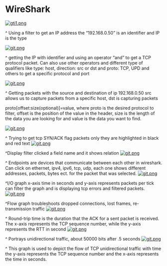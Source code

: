# WireShark
[![gti1.png](https://i.postimg.cc/3NqLKQ9F/gti1.png)](https://postimg.cc/kRxNcZ02)

^ Using a filter to get an IP address the “192.168.0.50” is an identifier and IP is the type 

[![git.png](https://i.postimg.cc/qRFJdzfb/git.png)](https://postimg.cc/zbnZCDGK)

^ getting the IP with identifier and using an operator “and” to get a TCP protocol packet. Can also use other operators and different type of qualifiers like type: host, direction: src or dst and proto: TCP, UPD and others to get a specific protocol and port

[![git.png](https://i.postimg.cc/MGPMvZ2R/git.png)](https://postimg.cc/hJmPYBGP)

^ Getting packets with the source and destination of ip 192.168.0.50 src allows us to capture packets from a specific host, dst is capturing packets 


proto[offset:size(optional)]=value, where proto is the desired protocol to filter, offset is the position of the value in the header, size is the length of the data you are looking for and value is the data you want to find.

[![git.png](https://i.postimg.cc/3NMwvdLy/git.png)](https://postimg.cc/cgmZq4GZ)

^ Trying to get tcp SYN/ACK flag packets only they are highlighted in black and red text
[![git.png](https://i.postimg.cc/K8c8BX55/git.png)](https://postimg.cc/nC5xfPgs)

^Display filter clicked a field name and it shows relation 
[![git.png](https://i.postimg.cc/v8XjTpcy/git.png)](https://postimg.cc/c6gT5kRk)

^ Endpoints are devices that communicate between each other in wireshark. Can click on ethernet, ipv4, ipv6, tcp, udp, each one shows different addresses, packets, bytes ect. for the packet that was selected.
[![git.png](https://i.postimg.cc/rwRNRC6V/git.png)](https://postimg.cc/xXYzWmTh)

^I/O graph x-axis time in seconds and y-axis represents packets per tick can filter the graph and is displaying tcp errors and filtered packets.
[![git.png](https://i.postimg.cc/2jJqLpCW/git.png)](https://postimg.cc/6Tr6Fm26)

^Flow graph troubleshoots dropped connections, lost frames, re-transmission traffic
[![git.png](https://i.postimg.cc/SKyjbkfB/git.png)](https://postimg.cc/BjVJxWyp)

^ Round-trip time is the duration that the ACK for a sent packet is received. The x-axis represents the TCP sequence number, while the y-axis represents the RTT in second
[![git.png](https://i.postimg.cc/YCxYWXnw/git.png)](https://postimg.cc/XrprMg62)

^ Portrays unidirectional traffic, about 50000 bits after .5 seconds 
[![git.png](https://i.postimg.cc/P5KvxCJX/git.png)](https://postimg.cc/5XY2KN8T)

^ This graph is used to depict the flow of TCP unidirectional traffic with time the y-axis represents the TCP sequence number and the x-axis represents the time in seconds.
